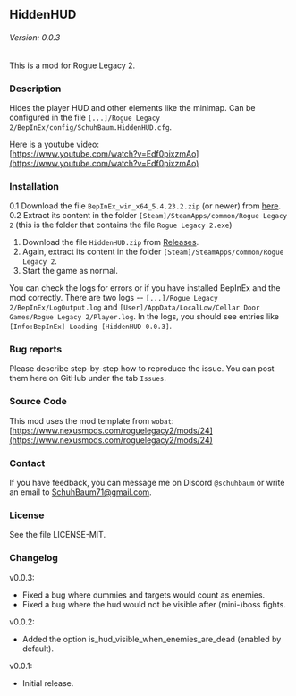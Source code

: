 ## HiddenHUD
###### Version: 0.0.3
This is a mod for Rogue Legacy 2.

### Description
Hides the player HUD and other elements like the minimap. Can be configured in the file `[...]/Rogue Legacy 2/BepInEx/config/SchuhBaum.HiddenHUD.cfg`.

Here is a youtube video:  
[https://www.youtube.com/watch?v=Edf0pixzmAo](https://www.youtube.com/watch?v=Edf0pixzmAo)

### Installation
0.1 Download the file `BepInEx_win_x64_5.4.23.2.zip` (or newer) from [here](https://github.com/BepInEx/BepInEx/releases).
0.2 Extract its content in the folder `[Steam]/SteamApps/common/Rogue Legacy 2` (this is the folder that contains the file `Rogue Legacy 2.exe`)
1. Download the file `HiddenHUD.zip` from [Releases](https://github.com/SchuhBaum/HiddenHUD/releases/tag/v0.0.3).
2. Again, extract its content in the folder `[Steam]/SteamApps/common/Rogue Legacy 2`.
3. Start the game as normal.

You can check the logs for errors or if you have installed BepInEx and the mod correctly. There are two logs -- `[...]/Rogue Legacy 2/BepInEx/LogOutput.log` and `[User]/AppData/LocalLow/Cellar Door Games/Rogue Legacy 2/Player.log`.
In the logs, you should see entries like `[Info:BepInEx] Loading [HiddenHUD 0.0.3]`.

### Bug reports
Please describe step-by-step how to reproduce the issue. You can post them here on GitHub under the tab `Issues`.

### Source Code
This mod uses the mod template from `wobat`:  
[https://www.nexusmods.com/roguelegacy2/mods/24](https://www.nexusmods.com/roguelegacy2/mods/24)

### Contact
If you have feedback, you can message me on Discord `@schuhbaum` or write an email to SchuhBaum71@gmail.com.

### License
See the file LICENSE-MIT.

### Changelog
v0.0.3:
- Fixed a bug where dummies and targets would count as enemies.
- Fixed a bug where the hud would not be visible after (mini-)boss fights.

v0.0.2:
- Added the option is_hud_visible_when_enemies_are_dead (enabled by default).

v0.0.1:
- Initial release.
